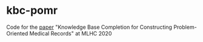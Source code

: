 # kbc-pomr

Code for the [paper](https://arxiv.org/abs/2004.12905) "Knowledge Base Completion for Constructing Problem-Oriented Medical Records" at MLHC 2020

